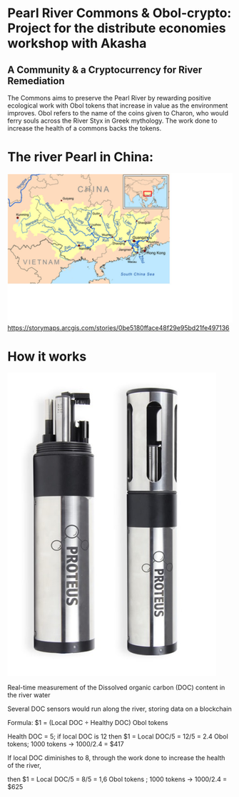 # Pearl River Commons & Obol-crypto: Project for the distribute economies workshop with Akasha
## A Community & a Cryptocurrency for River Remediation
The Commons aims to preserve the Pearl River by rewarding positive ecological work with Obol tokens that increase in value as the environment improves. Obol refers to the name of the coins given to Charon, who would ferry souls across the River Styx in Greek mythology.
The work done to increase the health of a commons backs the tokens.
# The river Pearl in China:
![](/images/River_Pearl.jpg)
https://storymaps.arcgis.com/stories/0be5180fface48f29e95bd21fe497136
# How it works

![](/images/DOC_measurement.jpg)


Real-time measurement of the Dissolved organic carbon (DOC) content in the river water

Several DOC sensors would run along the river, storing data on a blockchain

Formula: $1 = (Local DOC ÷ Healthy DOC) Obol tokens

Health DOC = 5; if local DOC is 12 then $1 =  Local DOC/5 = 12/5 = 2.4 Obol tokens; 1000 tokens → 1000/2.4 = $417

If local DOC diminishes to 8, through the work done to increase the health of the river, 

then  $1 =  Local DOC/5 = 8/5 = 1,6 Obol tokens ; 1000 tokens → 1000/2.4 = $625
